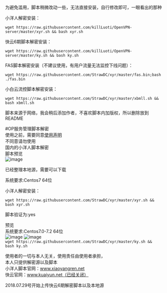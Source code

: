 

为避免滥用，脚本稍微改动一些，无法直接安装，自行修改即可，一眼看出的那种

小洋人解密安装：

`wget https://raw.githubusercontent.com/killLuoti/OpenVPN-server/master/xyr.sh && bash xyr.sh`

快云6期脚本解密安装：<br>

`wget https://raw.githubusercontent.com/killLuoti/OpenVPN-server/master/ky.sh && bash ky.sh`<br>

FAS脚本解密安装（不建议使用，有用户流量无法监控下线问题）：<br>

 `wget https://raw.githubusercontent.com/StrawDC/xyr/master/fas.bin;bash ./fas.bin`
 
小白云流控脚本解密安装：

 `wget https://raw.githubusercontent.com/StrawDC/xyr/master/xbmll.sh && bash xbmll.sh`


脚本来源于网络，我会稍后添加作者，不喜欢脚本内加版权，所以删除放到README


#OP服务管理脚本解密<br>
使用之前，需要同意[使用声明](https://github.com/StrawDC/xyr/blob/master/xyr/%E5%85%8D%E8%B4%A3%E5%A3%B0%E6%98%8E.md) <br>
不同意请勿使用<br>
国内的小洋人脚本解密<br>
脚本预览<br> 
![image](https://github.com/StrawDC/xyr/blob/master/images/1.png)

已经整理本地源，需要可以下载

系统要求:Centos7 64位

小洋人解密安装：

`wget https://raw.githubusercontent.com/StrawDC/xyr/master/xyr.sh && bash xyr.sh`

脚本验证为:yes


预览<br>
系统要求:Centos7.0-7.2 64位<br>
![image](https://github.com/StrawDC/xyr/blob/master/images/ky.png)
![image](https://github.com/StrawDC/xyr/blob/master/images/ky2.png)
<br>
`wget https://raw.githubusercontent.com/StrawDC/xyr/master/ky.sh && bash ky.sh`<br>



使用者的一切与本人无关，使用责任由使用者承担，<br>
本人只提供解密源以及脚本<br>
小洋人脚本官网：www.xiaoyangren.net<br>
快云官网：www.kuaiyun.net（已经关闭）
<br>

2018.07.29号开始上传快云6期解密脚本以及本地源

